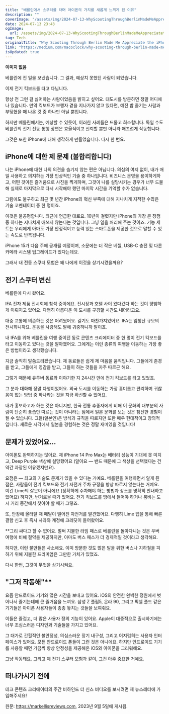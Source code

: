 ```yaml
---
title: "베를린에서 스쿠터를 타며 아이폰의 가치를 새롭게 느끼게 된 이유"
description: ""
coverImage: "/assets/img/2024-07-13-WhyScootingThroughBerlinMadeMeAppreciatetheiPhone_0.png"
date: 2024-07-13 23:43
ogImage: 
  url: /assets/img/2024-07-13-WhyScootingThroughBerlinMadeMeAppreciatetheiPhone_0.png
tag: Tech
originalTitle: "Why Scooting Through Berlin Made Me Appreciate the iPhone"
link: "https://medium.com/macoclock/why-scooting-through-berlin-made-me-appreciate-the-iphone-afbb7dc9ed7c"
isUpdated: true
---
```






**이미지 없음**

베를린에 전 일을 보냈습니다. 그 결과, 예상치 못했던 사람이 되었습니다.

이제 전기 킥보드를 타고 다닙니다.

항상 전 그런 걸 싫어하는 사람이었음을 밝히고 싶어요. 대도시를 방문하면 정말 어디에나 있습니다. 만약 킥보드가 보행자 곁을 지나가지 않고 있다면, 예전 밤 즐기는 사람과 부딪혔을 때 나온 것 중 하나만 아닐 뿐입니다.

<div class="content-ad"></div>

하지만 베를린에서는, 예상할 수 있듯이, 이러한 사례들은 드물고 희소합니다. 독일 수도 베를린의 전기 전동 통행 장면은 효율적이고 신뢰할 뿐만 아니라 매끄럽게 작동합니다.

그것은 또한 iPhone에 대해 생각하게 만들었습니다. 다시 한 번요.

## iPhone에 대한 제 문제 (불합리합니다)

나는 iPhone에 대한 나의 의견을 숨기지 않는 편은 아닙니다. 의심의 여지 없이, 내가 매일 사용하고 의지하는 가장 인상적인 기술 중 하나입니다. 비즈니스 운영을 용이하게하고, 어떤 것이든 즐거움으로 사진을 찍게하며, 그것이 나를 실망시키는 경우가 너무 드물해 실제로 마지막으로 다시 시작해야 했던 마지막 시간을 기억할 수가 없습니다.

<div class="content-ad"></div>

그럼에도 불구하고 최근 몇 년간 iPhone의 혁신 부족에 대해 지나치게 지적한 수많은 기술 코멘테이터 중 한 명이죠.

이것은 불공평합니다. 최근에 언급한 대로요. 10년이 걸렸지만 iPhone의 가장 큰 장점 중 하나는 지나치게 애쓰지 않는다는 것입니다. 그냥 일을 처리해 주는 것이죠. 기능 세트는 우리에게 아마도 가장 안정적이고 능력 있는 스마트폰을 제공한 것으로 말할 수 있는 속도로 반복됩니다.

iPhone 15가 다음 주에 공개될 예정이며, 소문에는 더 작은 베젤, USB-C 충전 및 다른 카메라 시스템 업그레이드가 있다는데요.

그래서 내 전동 스쿠터 모험은 왜 나에게 이것을 상기시켰을까요?

<div class="content-ad"></div>

## 전기 스쿠터 변신

베를린에 다시 왔어요.

IFA 전자 제품 전시회에 참석 중이에요. 전시장과 호텔 사이 왔다갔다 하는 것이 평범하게 이뤄지고 있어요. 다행히 아름다운 이 도시를 구경할 시간도 내더라고요.

대중 교통에 의존하는 것은 어려웠어요. 걷기도 마찬가지었어요. IFA는 엄청난 규모의 전시회니까요. 운동을 사랑해도 발에 귀중하니까 말이죠.

<div class="content-ad"></div>

내 IFA를 위해 베를린을 여행 중이던 동료 콘텐츠 크리에이터 중 한 명이 전기 킥보드를 타고 이동하고 있다는 것을 알아챘어요. 그에게는 이런 종류의 여행을 이동하는 가장 좋은 방법이라고 생각했습니다.

지금 솔직히 말씀드리겠습니다. 제 동료들은 쉽게 제 마음을 움직입니다. 그들에게 존경을 받고, 그들에게 영감을 받고, 그들이 하는 것들을 자주 따르곤 해요.

그렇기 때문에 유투버 동료와 이야기한 지 24시간 만에 전기 킥보드를 타고 있었죠.

그 분과 대화해 정말 다행이었어요. 외국 도시를 이동하는 가장 흥미롭고 편리하며 귀찮음이 없는 방법 중 하나라는 것을 지금 확신할 수 있어요.

<div class="content-ad"></div>

내가 홍보하고자 하는 것은 아니지만, 한국 전통 추종자에게 비해 이 문화의 대부분의 사람이 단순히 풍습만 따르는 것이 아니라는 점에서 일본 문화를 보는 것은 참신한 경험이 될 수 있습니다. 그들(일본인)은 방식과 규칙을 따르지만 또한 매우 현대적이고 창의적입니다. 새로운 시각에서 일본을 경험하는 것은 정말 재미있을 것입니다!

<div class="content-ad"></div>

## 문제가 있었어요...

아이폰도 완벽하지는 않아요. 제 iPhone 14 Pro Max는 배터리 성능이 기대에 못 미치고, Deep Purple 색상에 실망했어요 (알아요 — 밴드 때문에 그 색상을 선택했다는 건 약간 과장된 이유겠지만요).

요점은 — 최고의 기술도 문제가 있을 수 있다는 거예요. 베를린을 여행하면서 알게 된 점은, 사람들이 전기 킥보드와 전기 자전거 주차 규정을 항상 따르지 않는다는 거예요. 이건 Lime의 잘못이 아니에요 (정확하게 주차해야 하는 방법과 장소를 명확히 안내하고 있어요) 하지만, 번거로울 때가 있어요. 전기 킥보드를 땅에서 들어야 하거나 붐비는 도시 거리 중간에서 찾아야 할 때가 그렇죠.

또, 안장에 올라탈 때 페달이 떨어진 자전거를 발견했어요. 다행히 Lime 앱을 통해 빠른 결함 신고 후 즉시 사과와 계정에 크레딧이 들어왔어요.

<div class="content-ad"></div>

**그리 싸다고 할 수 없어요. 벌써 지불한 라임 패스로 베를린을 돌아다니는 것은 우버 여행에 비해 절약을 제공하지만, 아마도 버스 패스가 더 경제적일 것이라고 생각해요.

하지만, 이런 불만들은 사소해요. 이미 방문한 것도 많은 발을 위한 버스나 지하철을 피하기 위해 지불한 프리미엄은 그만한 가치가 있었죠.

다시 한번, 그것이 무엇을 상기시켜요.

## "그저 작동해"**

<div class="content-ad"></div>

요즘 안드로이드 기기와 많은 시간을 보내고 있어요. iOS의 안전한 완벽한 정원에서 벗어나서 즐기는데에 큰 즐거움을 느껴요. 삼성 Z 플립5, 온라 90, 그리고 픽셀 폴드 같은 기기들은 아이폰 사용자들이 종종 놓치는 것들을 보여줘요.

이들은 즐겁고, 더 많은 사용자 정의 기능이 있어요. Apple이 대중적으로 출시하기에는 너무 조심스러운 디자인과 기술들을 가지고 있어요.

그 대가로 간헐적인 불안정성, 의심스러운 장기 내구성, 그리고 어지럽히는 사용자 인터페이스가 있어요. 모든 안드로이드 폰들이 그런 것은 아니에요. 하지만 안드로이드 기기를 사용할 때면 가끔씩 항상 안정성을 제공해온 iOS와 아이폰을 그리워해요.

그냥 작동돼요. 그리고 제 전기 스쿠터 모험과 같이, 그건 아주 중요한 거예요.

<div class="content-ad"></div>

## 떠나가시기 전에

테크 콘텐츠 크리에이터의 주간 비하인드 더 신스 비디오를 보시려면 제 뉴스레터에 가입해주세요!

원문: https://markellisreviews.com, 2023년 9월 5일에 게시됨.